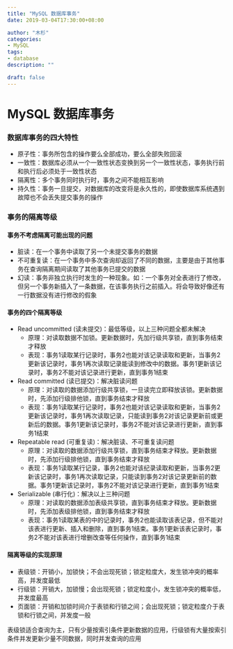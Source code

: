 ```yaml
---
title: "MySQL 数据库事务"
date: 2019-03-04T17:30:00+08:00

author: "木杉"
categories: 
- MySQL
tags: 
- database
description: ""

draft: false
---
```


# MySQL 数据库事务
### 数据库事务的四大特性
* 原子性：事务所包含的操作要么全部成功，要么全部失败回滚
* 一致性：数据库必须从一个一致性状态变换到另一个一致性状态，事务执行前和执行后必须处于一致性状态
* 隔离性：多个事务同时执行时，事务之间不能相互影响
* 持久性：事务一旦提交，对数据库的改变将是永久性的，即使数据库系统遇到故障也不会丢失提交事务的操作

### 事务的隔离等级
#### 事务不考虑隔离可能出现的问题
* 脏读：在一个事务中读取了另一个未提交事务的数据
* 不可重复读：在一个事务中多次查询却返回了不同的数据，主要是由于其他事务在查询隔离期间读取了其他事务已提交的数据
* 幻读：事务非独立执行时发生的一种现象。如：一个事务对全表进行了修改，但另一个事务新插入了一条数据，在该事务执行之前插入。将会导致好像还有一行数据没有进行修改的假象

#### 事务的四个隔离等级
* Read uncommitted (读未提交)：最低等级，以上三种问题全都未解决
    * 原理：对读取数据不加锁。更新数据时，先加行级共享锁，直到事务结束才释放
    * 表现：事务1读取某行记录时，事务2也能对该记录读取和更新，当事务2更新该记录时，事务1再次读取记录能读到修改中的数据。事务1更新该记录时，事务2不能对该记录进行更新，直到事务1结束
* Read committed (读已提交)：解决脏读问题
    * 原理：对读取的数据添加行级共享锁，一旦读完立即释放该锁。更新数据时，先添加行级排他锁，直到事务结束才释放
    * 表现：事务1读取某行记录时，事务2也能对该记录读取和更新，当事务2更新该记录时，事务1再次读取记录，只能读到事务2对该记录更新前或更新后的数据。事务1更新该记录时，事务2不能对该记录进行更新，直到事务1结束
* Repeatable read (可重复读)：解决脏读、不可重复读问题
    * 原理：对读取的数据添加行级共享锁，直到事务结束才释放。更新数据时，先添加行级排他锁，直到事务结束才释放
    * 表现：事务1读取某行记录，事务2也能对该纪录读取和更新，当事务2更新该记录时，事务1再次读取记录，只能读到事务2对该记录更新前的数据。事务1更新该记录时，事务2不能对该记录进行更新，直到事务1结束
* Serializable (串行化)：解决以上三种问题
    * 原理：对读取的数据添加表级共享锁，直到事务结束才释放。更新数据时，先添加表级排他锁，直到事务结束才释放
    * 表现：事务1读取某表的中的记录时，事务2也能读取该表记录，但不能对该表进行更新、插入和删除，直到事务1结束。事务1更新该表记录时，事务2不能对该表进行增删改查等任何操作，直到事务1结束

#### 隔离等级的实现原理
* 表级锁：开销小，加锁快；不会出现死锁；锁定粒度大，发生锁冲突的概率高，并发度最低
* 行级锁：开销大，加锁慢；会出现死锁；锁定粒度小，发生锁冲突的概率低，并发度最高
* 页面锁：开销和加锁时间介于表锁和行锁之间；会出现死锁；锁定粒度介于表锁和行锁之间，并发度一般

表级锁适合查询为主，只有少量按索引条件更新数据的应用，行级锁有大量按索引条件并发更新少量不同数据，同时并发查询的应用

